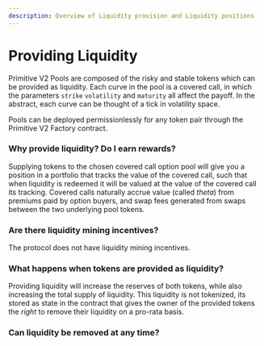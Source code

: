```yaml
---
description: Overview of Liquidity provision and Liquidity positions
---
```


# Providing Liquidity

Primitive V2 Pools are composed of the risky and stable tokens which can be provided as liquidity. Each curve in the pool is a covered call, in which the parameters `strike` `volatility` and `maturity` all affect the payoff. In the abstract, each curve can be thought of a tick in volatility space.

Pools can be deployed permissionlessly for any token pair through the Primitive V2 Factory contract.

### Why provide liquidity? Do I earn rewards?

Supplying tokens to the chosen covered call option pool will give you a position in a portfolio that tracks the value of the covered call, such that when liquidity is redeemed it will be valued at the value of the covered call its tracking. Covered calls naturally accrue value \(called _theta_\) from premiums paid by option buyers, and swap fees generated from swaps between the two underlying pool tokens.

### Are there liquidity mining incentives?

The protocol does not have liquidity mining incentives.

### What happens when tokens are provided as liquidity?

Providing liquidity will increase the reserves of both tokens, while also increasing the total supply of liquidity. This liquidity is not tokenized, its stored as state in the contract that gives the owner of the provided tokens the _right_ to remove their liquidity on a pro-rata basis.

### Can liquidity be removed at any time?



